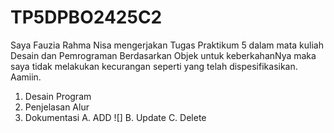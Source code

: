 # TP5DPBO2425C2
Saya Fauzia Rahma Nisa mengerjakan Tugas Praktikum 5 dalam mata kuliah Desain dan Pemrograman Berdasarkan Objek untuk keberkahanNya maka saya tidak melakukan kecurangan seperti yang telah dispesifikasikan. Aamiin.

1. Desain Program
2. Penjelasan Alur
3. Dokumentasi
   A. ADD
   ![]
   B. Update
   C. Delete

